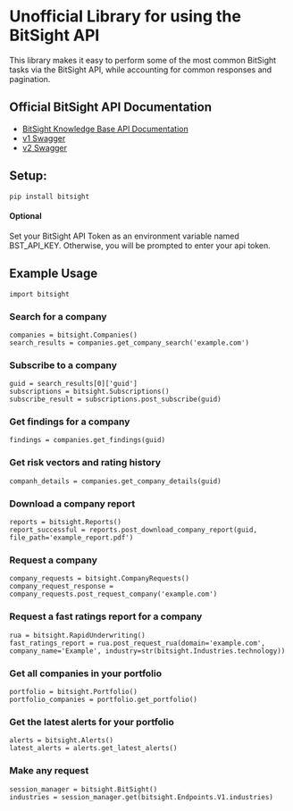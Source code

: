 # Unofficial Library for using the BitSight API

This library makes it easy to perform some of the most common BitSight tasks via the BitSight API, while accounting for
common responses and pagination.

## Official BitSight API Documentation

- [BitSight Knowledge Base API Documentation](https://help.bitsighttech.com/hc/en-us/articles/231872628-API-Documentation-Overview)
- [v1 Swagger](https://service.bitsighttech.com/customer-api/v1/ui)
- [v2 Swagger](https://service.bitsighttech.com/customer-api/v2/ui)

## Setup:

```
pip install bitsight
```

#### Optional

Set your BitSight API Token as an environment variable named BST_API_KEY. Otherwise, you will be prompted to enter your
api token.

## Example Usage

```
import bitsight
```

### Search for a company

```
companies = bitsight.Companies()
search_results = companies.get_company_search('example.com')
```

### Subscribe to a company

```
guid = search_results[0]['guid']
subscriptions = bitsight.Subscriptions()
subscribe_result = subscriptions.post_subscribe(guid)
```

### Get findings for a company

```
findings = companies.get_findings(guid)
```

### Get risk vectors and rating history

```
companh_details = companies.get_company_details(guid)
```

### Download a company report

```
reports = bitsight.Reports()
report_successful = reports.post_download_company_report(guid, file_path='example_report.pdf')
```

### Request a company

```
company_requests = bitsight.CompanyRequests()
company_request_response = company_requests.post_request_company('example.com')
```

### Request a fast ratings report for a company

```
rua = bitsight.RapidUnderwriting()
fast_ratings_report = rua.post_request_rua(domain='example.com', company_name='Example', industry=str(bitsight.Industries.technology))
```

### Get all companies in your portfolio

```
portfolio = bitsight.Portfolio()
portfolio_companies = portfolio.get_portfolio()
```

### Get the latest alerts for your portfolio

```
alerts = bitsight.Alerts()
latest_alerts = alerts.get_latest_alerts()
```

### Make any request

```
session_manager = bitsight.BitSight()
industries = session_manager.get(bitsight.Endpoints.V1.industries)
```


